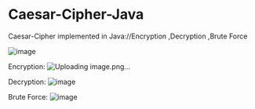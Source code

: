 # Caesar-Cipher-Java
Caesar-Cipher implemented in Java://Encryption ,Decryption ,Brute Force

![image](https://github.com/Danielken11/Caesar-Cipher-Java/assets/105623990/0278cef0-4095-46b6-9bf6-c63e8f47074f)


Encryption:
![Uploading image.png…]()

Decryption:
![image](https://github.com/Danielken11/Caesar-Cipher-Java/assets/105623990/01bca512-d037-418b-9a20-502d72fe8201)

Brute Force:
![image](https://github.com/Danielken11/Caesar-Cipher-Java/assets/105623990/e4f76cee-4fe5-455a-9434-26b834a0ffb8)




